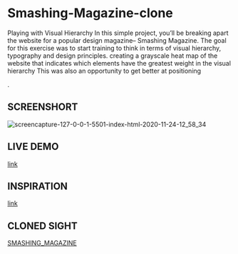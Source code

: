 # Smashing-Magazine-clone
Playing with Visual Hierarchy 
In this simple project, you’ll be breaking apart the website for a popular design magazine– Smashing Magazine. The goal for this exercise was to start training to think in terms of visual hierarchy, typography and design principles. creating a grayscale heat map of the website that indicates which elements have the greatest weight in the visual hierarchy
This was also an opportunity to get better at positioning <div> .

## SCREENSHORT
![screencapture-127-0-0-1-5501-index-html-2020-11-24-12_58_34](https://user-images.githubusercontent.com/65861136/100078742-e344ce80-2e54-11eb-8e47-ceac786c2a41.png)

## LIVE DEMO
[link](https://dennis-codes.github.io/Smashing-Magazine-clone/)

## INSPIRATION
[link](https://web.archive.org/web/20170628134444/http://www.vanseodesign.com/blog/wp-content/uploads/2009/12/visual-hierarchy-compared.png)

## CLONED SIGHT
[SMASHING_MAGAZINE](https://www.smashingmagazine.com/)


